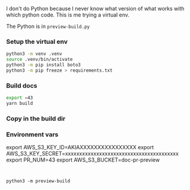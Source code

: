 
I don't do Python because I never know what version of what
works with which python code.  This is me trying a virtual
env.

The Python is in `preview-build.py`

### Setup the virtual env
```bash
python3 -m venv .venv
source .venv/bin/activate
python3 -m pip install boto3
python3 -m pip freeze > requirements.txt
```

### Build docs
```bash
export =43
yarn build
```

### Copy in the build dir

### Environment vars
export AWS_S3_KEY_ID=AKIAXXXXXXXXXXXXXXXX
export AWS_S3_KEY_SECRET=xxxxxxxxxxxxxxxxxxxxxxxxxxxxxxxxxxxxxxxx
export PR_NUM=43
export AWS_S3_BUCKET=doc-pr-preview
```


python3 -m preview-build
```
